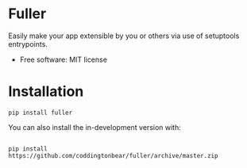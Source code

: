 # Fuller


Easily make your app extensible by you or others via use of setuptools entrypoints.

* Free software: MIT license


# Installation

```
pip install fuller
```

You can also install the in-development version with:

```

pip install https://github.com/coddingtonbear/fuller/archive/master.zip

```
